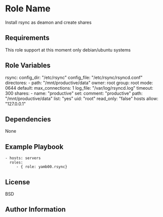 Role Name
=========

Install rsync as deamon and create shares

Requirements
------------

This role support at this moment only debian/ubuntu systems

Role Variables
--------------

rsync:
  config_dir: "/etc/rsync"
  config_file: "/etc/rsync/rsyncd.conf"
  directores:
    - path: "/mnt/productive/data"
      owner: root
      group: root
      mode: 0644
  default:
    max_connections: 1
    log_file: "/var/log/rsyncd.log"
    timeout: 300
  shares:
    - name: "productive"
      set:
       comment: "productive"
       path: "/mnt/productive/data"
       list: "yes"
       uid: "root"
       read_only: "false"
       hosts allow: "127.0.0.1"

Dependencies
------------

None

Example Playbook
----------------

    - hosts: servers
      roles:
         - { role: yamb00.rsync}

License
-------

BSD

Author Information
------------------
